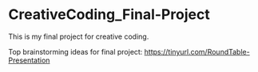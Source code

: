 # CreativeCoding_Final-Project
This is my final project for creative coding.

Top brainstorming ideas for final project: https://tinyurl.com/RoundTable-Presentation
